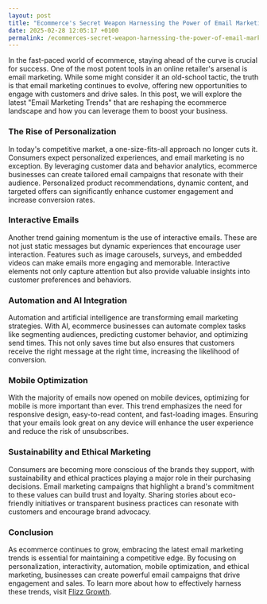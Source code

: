 ```yaml
---
layout: post
title: "Ecommerce's Secret Weapon Harnessing the Power of Email Marketing Trends"
date: 2025-02-28 12:05:17 +0100
permalink: /ecommerces-secret-weapon-harnessing-the-power-of-email-marketing-trends/
---
```



In the fast-paced world of ecommerce, staying ahead of the curve is crucial for success. One of the most potent tools in an online retailer's arsenal is email marketing. While some might consider it an old-school tactic, the truth is that email marketing continues to evolve, offering new opportunities to engage with customers and drive sales. In this post, we will explore the latest "Email Marketing Trends" that are reshaping the ecommerce landscape and how you can leverage them to boost your business.

### The Rise of Personalization

In today's competitive market, a one-size-fits-all approach no longer cuts it. Consumers expect personalized experiences, and email marketing is no exception. By leveraging customer data and behavior analytics, ecommerce businesses can create tailored email campaigns that resonate with their audience. Personalized product recommendations, dynamic content, and targeted offers can significantly enhance customer engagement and increase conversion rates.

### Interactive Emails

Another trend gaining momentum is the use of interactive emails. These are not just static messages but dynamic experiences that encourage user interaction. Features such as image carousels, surveys, and embedded videos can make emails more engaging and memorable. Interactive elements not only capture attention but also provide valuable insights into customer preferences and behaviors.

### Automation and AI Integration

Automation and artificial intelligence are transforming email marketing strategies. With AI, ecommerce businesses can automate complex tasks like segmenting audiences, predicting customer behavior, and optimizing send times. This not only saves time but also ensures that customers receive the right message at the right time, increasing the likelihood of conversion.

### Mobile Optimization

With the majority of emails now opened on mobile devices, optimizing for mobile is more important than ever. This trend emphasizes the need for responsive design, easy-to-read content, and fast-loading images. Ensuring that your emails look great on any device will enhance the user experience and reduce the risk of unsubscribes.

### Sustainability and Ethical Marketing

Consumers are becoming more conscious of the brands they support, with sustainability and ethical practices playing a major role in their purchasing decisions. Email marketing campaigns that highlight a brand's commitment to these values can build trust and loyalty. Sharing stories about eco-friendly initiatives or transparent business practices can resonate with customers and encourage brand advocacy.

### Conclusion

As ecommerce continues to grow, embracing the latest email marketing trends is essential for maintaining a competitive edge. By focusing on personalization, interactivity, automation, mobile optimization, and ethical marketing, businesses can create powerful email campaigns that drive engagement and sales. To learn more about how to effectively harness these trends, visit [Flizz Growth](https://flizzgrowth.com).